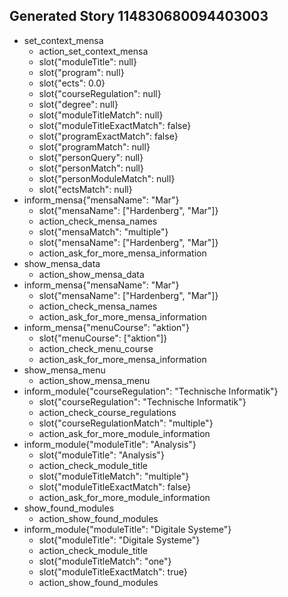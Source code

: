 ## Generated Story 114830680094403003
* set_context_mensa
    - action_set_context_mensa
    - slot{"moduleTitle": null}
    - slot{"program": null}
    - slot{"ects": 0.0}
    - slot{"courseRegulation": null}
    - slot{"degree": null}
    - slot{"moduleTitleMatch": null}
    - slot{"moduleTitleExactMatch": false}
    - slot{"programExactMatch": false}
    - slot{"programMatch": null}
    - slot{"personQuery": null}
    - slot{"personMatch": null}
    - slot{"personModuleMatch": null}
    - slot{"ectsMatch": null}
* inform_mensa{"mensaName": "Mar"}
    - slot{"mensaName": ["Hardenberg", "Mar"]}
    - action_check_mensa_names
    - slot{"mensaMatch": "multiple"}
    - slot{"mensaName": ["Hardenberg", "Mar"]}
    - action_ask_for_more_mensa_information
* show_mensa_data
    - action_show_mensa_data
* inform_mensa{"mensaName": "Mar"}
    - slot{"mensaName": ["Hardenberg", "Mar"]}
    - action_check_mensa_names
    - action_ask_for_more_mensa_information
* inform_mensa{"menuCourse": "aktion"}
    - slot{"menuCourse": ["aktion"]}
    - action_check_menu_course
    - action_ask_for_more_mensa_information
* show_mensa_menu
    - action_show_mensa_menu
* inform_module{"courseRegulation": "Technische Informatik"}
    - slot{"courseRegulation": "Technische Informatik"}
    - action_check_course_regulations
    - slot{"courseRegulationMatch": "multiple"}
    - action_ask_for_more_module_information
* inform_module{"moduleTitle": "Analysis"}
    - slot{"moduleTitle": "Analysis"}
    - action_check_module_title
    - slot{"moduleTitleMatch": "multiple"}
    - slot{"moduleTitleExactMatch": false}
    - action_ask_for_more_module_information
* show_found_modules
    - action_show_found_modules
* inform_module{"moduleTitle": "Digitale Systeme"}
    - slot{"moduleTitle": "Digitale Systeme"}
    - action_check_module_title
    - slot{"moduleTitleMatch": "one"}
    - slot{"moduleTitleExactMatch": true}
    - action_show_found_modules

